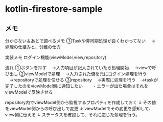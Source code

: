 # kotlin-firestore-sample

## メモ
分からない＆あとで調べるメモ
①Taskや非同期処理が良くわかってない
　→処理の仕組みと、分離の仕方



実装メモ
ログイン機能(viewModel,view,repository)

流れ
①ボタンを押す
　→入力項目が記入されていたら処理開始
　→viewで呼び出し
②viewModelで処理
　→入力された値を元にログイン処理を行う
　→repositoryで処理を任せる
③repository
　→実際に処理を行う
　→taskが完了したのをviewModel側に通知したい
　　・エラーが出た場合はそれをviewModelで反映させる

repository内でviewModel側から監視するプロパティを作成しておく
↓
その値をviewModel側からの呼び出しで変更
↓
viewModelでその変更を感知して、view側に伝える
↓
ステータスを確認して、それに応じた処理を行う。
　
